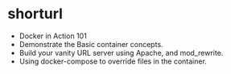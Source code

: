 # shorturl
* Docker in Action 101
* Demonstrate the Basic container concepts.
* Build your vanity URL server using Apache, and mod_rewrite.
* Using docker-compose to override files in the container.
